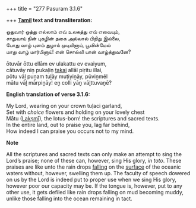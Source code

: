 +++
title = "277 Pasuram 3.1.6"

+++
**[Tamil](/definition/tamil#history "show Tamil definitions") text and transliteration:**

ஓதுவார் ஓத்து எல்லாம் எவ் உலகத்து எவ் எவையும்,  
சாதுவாய் நின் புகழின் தகை அல்லால் பிறிது இல்லை,  
போது வாழ் புனம் துழாய் முடியினாய், பூவின்மேல்  
மாது வாழ் மார்பினாய்! என் சொல்லி யான் வாழ்த்துவனே?

ōtuvār ōttu ellām ev ulakattu ev evaiyum,  
cātuvāy niṉ pukaḻiṉ [takai](/definition/takai#history "show takai definitions") allāl piṟitu illai,  
pōtu vāḻ puṉam tuḻāy muṭiyiṉāy, pūviṉmēl  
mātu vāḻ mārpiṉāy! eṉ colli yāṉ vāḻttuvaṉē?

**English translation of verse 3.1.6:**

My Lord, wearing on your crown tuḷaci garland,  
Set with *choice* flowers and holding on your lovely chest  
Mātu ([Lakṣmī](/definition/lakshmi#vaishnavism "show Lakṣmī definitions")), the lotus-born! the scriptures and sacred texts.  
In the entire land, out to praise you, lag far behind,  
How indeed I can praise you occurs not to my mind.

**Note**

All the scriptures and sacred texts can only make an attempt to sing the Lord’s praise; none of these can, however, sing His glory, *in toto*. These praises are like unto the rain drops [falling](/definition/falling#history "show falling definitions") on the [surface](/definition/surface#history "show surface definitions") of the oceanic waters without, however, swelling them up. The faculty of speech dowered on us by the Lord is indeed put to proper use when we sing His glory, however poor our capacity may be. If the tongue is, however, put to any other use, it gets defiled like rain drops falling on mud becoming muddy, unlike those falling into the ocean remaining in tact.


